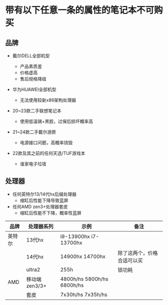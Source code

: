# 带有以下任意一条的属性的笔记本不可购买

## 品牌 
- 戴尔DELL全部机型
    - 产品素质差
    - 价格虚高
    - 售后规格降级

- 华为HUAWEI全部机型
    - 无法使用较新x86架构处理器

- 20~23款二手联想笔记本
    - 使用低温锡+黑胶，过保后损坏概率高

- 21~24款二手戴尔游匣
    - 电源接口问题，高概率烧毁

- 22款及其之前的任何天选/TUF游戏本
    - 谁家电子垃圾

## 处理器

- 任何英特尔13/14代hx后缀处理器
    - 缩缸后性能下降导致蓝屏
- 任何AMD zen3+处理器套皮
    - 缩缸后性能不下降，概率性蓝屏


| 品牌 | 处理器系列 | 示例 | 备注 |
| --- | --- | --- | --- | 
| 英特尔 | 13代hx | i9-13900hx i7-13700hx |  | 
| | 14代hx | 14900hx 14700hx | 除了这两个，价格合适可以买 | 
| | ultra2 | 255h | 锁功耗 | 
| AMD | 移动端zen3/3+ | 4800h/hs 5800h/hs 6800h/hs | |
| | 套皮 | 7x30h/hs 7x35h/hs | |

